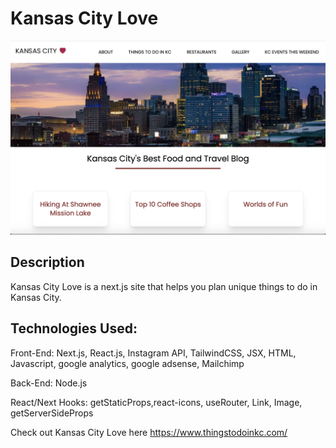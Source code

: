 # Kansas City Love

![Image of Kansas City Love](https://github.com/JenniferLang1921/ilovekansascity/blob/master/public/assets/Kansas_City-Events.png)

## Description

Kansas City Love is a next.js site that helps you plan unique things to do in Kansas City.

## Technologies Used:

Front-End: Next.js, React.js, Instagram API, TailwindCSS, JSX, HTML, Javascript, google analytics, google adsense, Mailchimp

Back-End: Node.js

React/Next Hooks: getStaticProps,react-icons, useRouter, Link, Image, getServerSideProps

Check out Kansas City Love here https://www.thingstodoinkc.com/
